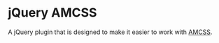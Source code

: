 # jQuery AMCSS

A jQuery plugin that is designed to make it easier to work with [AMCSS](https://amcss.github.io/).
